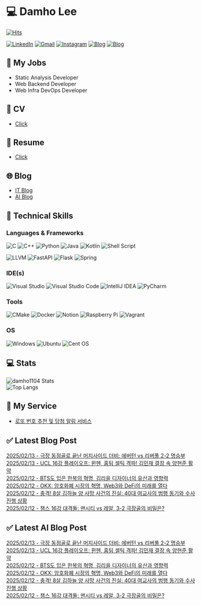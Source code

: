
# 💻 Damho Lee

[![Hits](https://hits.seeyoufarm.com/api/count/incr/badge.svg?url=https%3A%2F%2Fgithub.com%2Fdamho1104&count_bg=%233D9CC8&title_bg=%23555555&icon=&icon_color=%23E7E7E7&title=hits&edge_flat=false)](https://hits.seeyoufarm.com)  

[![LinkedIn](https://img.shields.io/badge/Linkedin-%230077B5.svg?style=flat&logo=linkedin&logoColor=white)](https://www.linkedin.com/in/damho1104/)
[![Gmail](https://img.shields.io/badge/Gmail-D14836?style=flat&logo=gmail&logoColor=white)](mailto:damho1104@gmail.com)
[![Instagram](https://img.shields.io/badge/Instargram-%23E4405F.svg?style=flat&logo=Instagram&logoColor=white)](https://www.instagram.com/damho1104/)
[![Blog](https://img.shields.io/badge/Blog-%23000000.svg?style=flat&logo=Tistory&logoColor=white)](https://dmomo.co.kr/)
[![Blog](https://img.shields.io/badge/Blog-%23000000.svg?style=flat&logo=WordPress&logoColor=white)](https://blog.ai.dmomo.co.kr/)

## 📃 My Jobs
- Static Analysis Developer
- Web Backend Developer
- Web Infra DevOps Developer

## 📰 CV
- [Click](https://resume.dmomo.net/damho.lee/resume)  

## 📘 Resume
- [Click](https://damho1104.notion.site/8af3191b9815406d95708d9a0cea5a9e)  

## 🌐 Blog
- [IT Blog](https://dmomo.co.kr/)
- [AI Blog](https://blog.ai.dmomo.co.kr/)

## 💪 Technical Skills
### Languages & Frameworks
![C](https://img.shields.io/badge/c-%2300599C.svg?style=flat&logo=c&logoColor=white)
![C++](https://img.shields.io/badge/c++-%2300599C.svg?style=flat&logo=c%2B%2B&logoColor=white)
![Python](https://img.shields.io/badge/Python-3776AB.svg?&style=flat&logo=Python&logoColor=white)
![Java](https://img.shields.io/badge/java-%23ED8B00.svg?style=flat&logo=openjdk&logoColor=white)
![Kotlin](https://img.shields.io/badge/Kotlin-%237F52FF.svg?style=flat&logo=Kotlin&logoColor=white)
![Shell Script](https://img.shields.io/badge/Shell_script-%23121011.svg?style=flat&logo=gnu-bash&logoColor=white)  
  
![LLVM](https://img.shields.io/badge/LLVM/Clang-000B1D.svg?&style=flat&logo=LLVM&logoColor=white)
![FastAPI](https://img.shields.io/badge/FastAPI-005571?style=flat&logo=fastapi)
![Flask](https://img.shields.io/badge/Flask-%23000.svg?style=flat&logo=flask&logoColor=white)
![Spring](https://img.shields.io/badge/Springboot-%236DB33F.svg?style=flat&logo=spring&logoColor=white)
  
  
### IDE(s)
![Visual Studio](https://img.shields.io/badge/Visual%20Studio-5C2D91.svg?style=flat&logo=visual-studio&logoColor=white) 
![Visual Studio Code](https://img.shields.io/badge/Visual%20Studio%20Code-0078d7.svg?style=flat&logo=visual-studio-code&logoColor=white)
![IntelliJ IDEA](https://img.shields.io/badge/IntelliJIDEA-000000.svg?style=flat&logo=intellij-idea&logoColor=white) 
![PyCharm](https://img.shields.io/badge/PyCharm-143?style=flat&logo=pycharm&logoColor=black&color=black&labelColor=green) 


### Tools
![CMake](https://img.shields.io/badge/CMake-%23008FBA.svg?style=flat&logo=cmake&logoColor=white)
![Docker](https://img.shields.io/badge/docker-%230db7ed.svg?style=flat&logo=docker&logoColor=white)
![Notion](https://img.shields.io/badge/Notion-%23000000.svg?style=flat&logo=notion&logoColor=white)
![Raspberry Pi](https://img.shields.io/badge/-RaspberryPi-C51A4A?style=flat&logo=Raspberry-Pi)
![Vagrant](https://img.shields.io/badge/Vagrant-%231563FF.svg?style=flat&logo=vagrant&logoColor=white)


### OS
![Windows](https://img.shields.io/badge/Windows-0078D6?style=flat&logo=windows&logoColor=white)
![Ubuntu](https://img.shields.io/badge/Ubuntu-E95420?style=flat&logo=ubuntu&logoColor=white)
![Cent OS](https://img.shields.io/badge/Cent%20OS-002260?style=flat&logo=centos&logoColor=F0F0F0)


## :computer: Stats
![damho1104 Stats](https://github-readme-stats.vercel.app/api?username=damho1104&hide=issues&show_icons=true&theme=dark)  
![Top Langs](https://github-readme-stats.vercel.app/api/top-langs/?username=damho1104&layout=compact&theme=dark)


## 📣 My Service
- [로또 번호 추천 및 당첨 알림 서비스](https://lotto.dmomo.co.kr/)  


## ✅ Latest Blog Post

[2025/02/13 - 극장 동점골로 끝난 머지사이드 더비: 에버턴 vs 리버풀 2-2 명승부](http://dmomo.co.kr/100) <br/>
[2025/02/13 - UCL 16강 플레이오프: 뮌헨, 홈팀 셀틱 격파! 김민재 결장 속 양현준 활약](http://dmomo.co.kr/99) <br/>
[2025/02/12 - BTS도 입은 한복의 혁명, 김리을 디자이너의 유산과 영향력](http://dmomo.co.kr/98) <br/>
[2025/02/12 - OKX: 암호화폐 시장의 혁명, Web3와 DeFi의 미래를 열다](http://dmomo.co.kr/97) <br/>
[2025/02/12 - 충격! 8살 김하늘 양 사망 사건의 진실: 40대 여교사의 범행 동기와 수사 진행 상황](http://dmomo.co.kr/96) <br/>
[2025/02/12 - 챔스 16강 대격돌: 맨시티 vs 레알, 3-2 극장골의 비밀은?](http://dmomo.co.kr/95) <br/>

## ✅ Latest AI Blog Post
[2025/02/13 - 극장 동점골로 끝난 머지사이드 더비: 에버턴 vs 리버풀 2-2 명승부](https://blog.ai.dmomo.co.kr/trend/930) <br/>
[2025/02/13 - UCL 16강 플레이오프: 뮌헨, 홈팀 셀틱 격파! 김민재 결장 속 양현준 활약](https://blog.ai.dmomo.co.kr/trend/927) <br/>
[2025/02/12 - BTS도 입은 한복의 혁명, 김리을 디자이너의 유산과 영향력](https://blog.ai.dmomo.co.kr/trend/924) <br/>
[2025/02/12 - OKX: 암호화폐 시장의 혁명, Web3와 DeFi의 미래를 열다](https://blog.ai.dmomo.co.kr/trend/921) <br/>
[2025/02/12 - 충격! 8살 김하늘 양 사망 사건의 진실: 40대 여교사의 범행 동기와 수사 진행 상황](https://blog.ai.dmomo.co.kr/trend/918) <br/>
[2025/02/12 - 챔스 16강 대격돌: 맨시티 vs 레알, 3-2 극장골의 비밀은?](https://blog.ai.dmomo.co.kr/trend/915) <br/>

